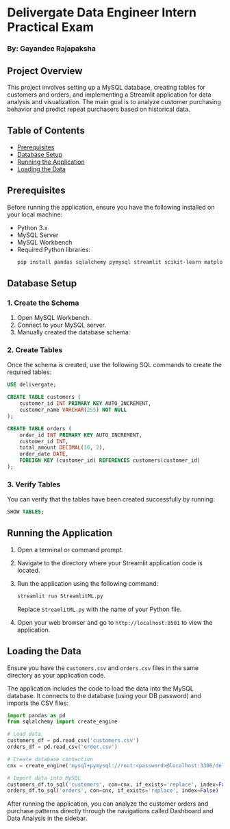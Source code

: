 # Delivergate Data Engineer Intern Practical Exam

### By: Gayandee Rajapaksha

## Project Overview
This project involves setting up a MySQL database, creating tables for customers and orders, and implementing a Streamlit application for data analysis and visualization. The main goal is to analyze customer purchasing behavior and predict repeat purchasers based on historical data.

## Table of Contents
- [Prerequisites](#prerequisites)
- [Database Setup](#database-setup)
- [Running the Application](#running-the-application)
- [Loading the Data](#loading-the-data)

## Prerequisites
Before running the application, ensure you have the following installed on your local machine:
- Python 3.x
- MySQL Server
- MySQL Workbench
- Required Python libraries:
  ```bash
  pip install pandas sqlalchemy pymysql streamlit scikit-learn matplotlib seaborn plotly
  ```

## Database Setup

### 1. Create the Schema
1. Open MySQL Workbench.
2. Connect to your MySQL server.
3. Manually created the database schema:

### 2. Create Tables
Once the schema is created, use the following SQL commands to create the required tables:

```sql
USE delivergate;

CREATE TABLE customers (
    customer_id INT PRIMARY KEY AUTO_INCREMENT,
    customer_name VARCHAR(255) NOT NULL
);

CREATE TABLE orders (
    order_id INT PRIMARY KEY AUTO_INCREMENT,
    customer_id INT,
    total_amount DECIMAL(10, 2),
    order_date DATE,
    FOREIGN KEY (customer_id) REFERENCES customers(customer_id)
);
```

### 3. Verify Tables
You can verify that the tables have been created successfully by running:

```sql
SHOW TABLES;
```

## Running the Application
1. Open a terminal or command prompt.
2. Navigate to the directory where your Streamlit application code is located.
3. Run the application using the following command:

   ```bash
   streamlit run StreamlitML.py
   ```

   Replace `StreamlitML.py` with the name of your Python file.

4. Open your web browser and go to `http://localhost:8501` to view the application.

## Loading the Data
Ensure you have the `customers.csv` and `orders.csv` files in the same directory as your application code.

The application includes the code to load the data into the MySQL database. It connects to the database (using your DB password) and imports the CSV files:

```python
import pandas as pd
from sqlalchemy import create_engine

# Load data
customers_df = pd.read_csv('customers.csv')
orders_df = pd.read_csv('order.csv')

# Create database connection
cnx = create_engine('mysql+pymysql://root:<password>@localhost:3306/delivergate')

# Import data into MySQL
customers_df.to_sql('customers', con=cnx, if_exists='replace', index=False)
orders_df.to_sql('orders', con=cnx, if_exists='replace', index=False)
```

After running the application, you can analyze the customer orders and purchase patterns directly through the navigations called Dashboard and Data Analysis in the sidebar.
